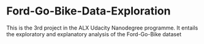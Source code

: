 # Ford-Go-Bike-Data-Exploration
 This is the 3rd project in the ALX Udacity Nanodegree programme. It entails the exploratory and explanatory analysis of the Ford-Go-Bike dataset
